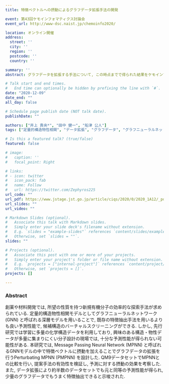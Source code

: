 ```yaml
---
title: 特徴ベクトルへの摂動によるグラフデータ拡張⼿法の開発

event: 第43回ケモインフォマティクス討論会
event_url: http://www-dsc.naist.jp/chemoinfo2020/

location: オンライン開催
address:
  street: ''
  city: ''
  region: ''
  postcode: ''
  country: ''

summary: ''
abstract: グラフデータを拡張する手法について, この時点までで得られた結果をケモインフォマティクス討論会にて報告した.

# Talk start and end times.
#   End time can optionally be hidden by prefixing the line with `#`.
date: "2020-12-09"
date_end: ""
all_day: false

# Schedule page publish date (NOT talk date).
publishDate: ""

authors: ["井上 貴央*", "田中 健一", "船津 公人"]
tags: ["定量的構造物性相関", "データ拡張", "グラフデータ", "グラフニューラルネットワーク", "少量データ"]

# Is this a featured talk? (true/false)
featured: false

# image:
#   caption: ''
#   focal_point: Right

# links:
# - icon: twitter
#   icon_pack: fab
#   name: Follow
#   url: https://twitter.com/Zephyros225
url_code: ""
url_pdf: https://www.jstage.jst.go.jp/article/ciqs/2020/0/2020_1A12/_pdf/-char/ja
url_slides: ""
url_video: ""

# Markdown Slides (optional).
#   Associate this talk with Markdown slides.
#   Simply enter your slide deck's filename without extension.
#   E.g. `slides = "example-slides"` references `content/slides/example-slides.md`.
#   Otherwise, set `slides = ""`.
slides: ""

# Projects (optional).
#   Associate this post with one or more of your projects.
#   Simply enter your project's folder or file name without extension.
#   E.g. `projects = ["internal-project"]` references `content/project/deep-learning/index.md`.
#   Otherwise, set `projects = []`.
projects: []

---
```


### Abstract

創薬や材料開発では, 所望の性質を持つ新規有機分子の効率的な探索手法が求められている. 定量的構造物性相関モデルとしてグラフニューラルネットワーク (GNN) と呼ばれる深層モデルを用いることで, 既存の特徴抽出手法を用いるよりも良い予測性能で, 候補構造のバーチャルスクリーニングができる. しかし, 先行研究では学習に多量の化学構造データを利用しており, 興味のある構造・物性データが多量に集まりにくい分子設計の現場では, 十分な予測性能が得られない可能性がある. 本研究では, Message Passing Neural Network (MPNN) と呼ばれるGNNモデルの中で特徴ベクトルに摂動を加えることでグラフデータの拡張を行うPerturbating MPNN (PMPNN) を設計した. QM9データセットでMPNNとの比較を行い, 提案手法の有効性を検証し, 予測に対する摂動の効果を考察した. また, データ拡張により約半数のデータセットでも元と同等の予測性能が得られ, 少量のグラフデータでもうまく特徴抽出できると示唆された.
